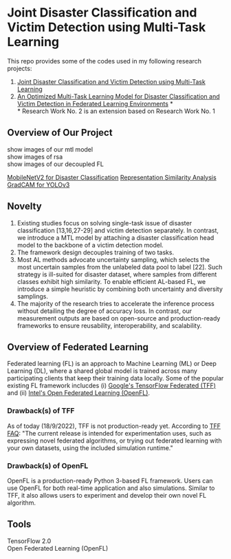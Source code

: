 # Joint Disaster Classification and Victim Detection using Multi-Task Learning
This repo provides some of the codes used in my following research projects: </br>
1. [Joint Disaster Classification and Victim Detection using Multi-Task Learning](https://ieeexplore.ieee.org/document/9666576)
2. [An Optimized Multi-Task Learning Model for Disaster Classification and Victim Detection in Federated Learning Environments](www.google.com) \* </br>
\* Research Work No. 2 is an extension based on Research Work No. 1


## Overview of Our Project
show images of our mtl model </br>
show images of rsa </br>
show images of our decoupled FL </br>

[MobileNetV2 for Disaster Classification](https://github.com/yjwong1999/MobileNetV2-for-Disaster-Classification)
[Representation Similarity Analysis](https://github.com/yjwong1999/Representation-Similarity-Analysis)
[GradCAM for YOLOv3](https://github.com/yjwong1999/GradCAM-for-YOLOv3)

## Novelty
1. Existing studies focus on solving single-task issue of disaster classification [13,16,27-29] and victim detection separately. In contrast, we introduce a MTL model by attaching a disaster classification head model to the backbone of a victim detection model. 
2. The framework design decouples training of two tasks.
3. Most AL methods advocate uncertainty sampling, which selects the most uncertain samples from the unlabeled data pool to label [22]. Such strategy is ill-suited for disaster dataset, where samples from different classes exhibit high similarity. To enable efficient AL-based FL, we introduce a simple heuristic by combining both uncertainty and diversity samplings. 
4. The majority of the research tries to accelerate the inference process without detailing the degree of accuracy loss. In contrast, our measurement outputs are based on open-source and production-ready frameworks to ensure reusability, interoperability, and scalability.


## Overview of Federated Learning

Federated learning (FL) is an approach to Machine Learning (ML) or Deep Learning (DL), where a shared global model is trained across many participating clients that keep their training data locally. Some of the popular existing FL framework inclucdes (i) [Google's TensorFlow Federated (TFF)](https://www.tensorflow.org/federated/tutorials/tutorials_overview) and (ii) [Intel's Open Federated Learning (OpenFL)](https://github.com/intel/openfl). 

### Drawback(s) of TFF
As of today (18/9/2022), TFF is not production-ready yet. According to [TFF FAQ](https://www.tensorflow.org/federated/faq): "The current release is intended for experimentation uses, such as expressing novel federated algorithms, or trying out federated learning with your own datasets, using the included simulation runtime."

### Drawback(s) of OpenFL
OpenFL is a production-ready Python 3-based FL framework. Users can use OpenFL for both real-time application and also simulations. Similar to TFF, it also allows users to experiment and develop their own novel FL algorithm. 


## Tools
TensorFlow 2.0 </br>
Open Federated Learning (OpenFL) </br>
